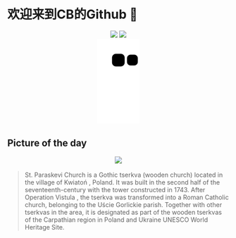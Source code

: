 
# 欢迎来到CB的Github 👋

<div align="center">
  <img height="137px" src="https://github-readme-stats.vercel.app/api?username=SuperCB&show_icons=true&theme=radical" />
  <img height="137px" src="https://github-readme-stats.vercel.app/api/top-langs/?username=SuperCB&hide_title=true&hide_border=true&layout=compact&langs_count=6&text_color=000&icon_color=fff" />
</div>


<div align="center">
    <img src="./contribution-snake/github-contribution-grid-snake.svg" />
</div>



## Picture of the day
<div align="center">
  <img width=400px src="https://upload.wikimedia.org/wikipedia/commons/thumb/d/d9/Zabytkowa_cerkiew_wpisana_na_list%C4%99_UNESCO.jpg/825px-Zabytkowa_cerkiew_wpisana_na_list%C4%99_UNESCO.jpg" />
</div>

>St. Paraskevi Church  is a  Gothic   tserkva  (wooden church) located in the village of  Kwiatoń , Poland. It was built in the second half of the seventeenth-century with the tower constructed in 1743. After  Operation Vistula , the  tserkva  was transformed into a  Roman Catholic  church, belonging to the  Uście Gorlickie  parish. Together with other  tserkvas  in the area, it is designated as part of the  wooden tserkvas of the Carpathian region in Poland and Ukraine  UNESCO World Heritage Site.


